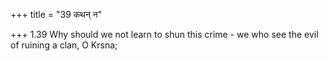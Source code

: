+++
title = "39 कथन् न"

+++
1.39 Why should we not learn to shun this crime - we who see the evil of
ruining a clan, O Krsna;

